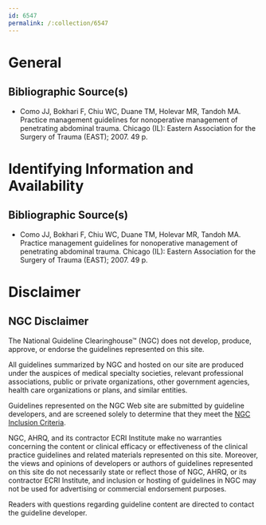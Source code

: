 ```yaml
---
id: 6547
permalink: /:collection/6547
---
```


# General

## Bibliographic Source(s)

- Como JJ, Bokhari F, Chiu WC, Duane TM, Holevar MR, Tandoh MA. Practice management guidelines for nonoperative management of penetrating abdominal trauma. Chicago (IL): Eastern Association for the Surgery of Trauma (EAST); 2007. 49 p.

# Identifying Information and Availability

## Bibliographic Source(s)

- Como JJ, Bokhari F, Chiu WC, Duane TM, Holevar MR, Tandoh MA. Practice management guidelines for nonoperative management of penetrating abdominal trauma. Chicago (IL): Eastern Association for the Surgery of Trauma (EAST); 2007. 49 p.

# Disclaimer

## NGC Disclaimer

The National Guideline Clearinghouse™ (NGC) does not develop, produce, approve, or endorse the guidelines represented on this site.

All guidelines summarized by NGC and hosted on our site are produced under the auspices of medical specialty societies, relevant professional associations, public or private organizations, other government agencies, health care organizations or plans, and similar entities.

Guidelines represented on the NGC Web site are submitted by guideline developers, and are screened solely to determine that they meet the [NGC Inclusion Criteria](/help-and-about/summaries/inclusion-criteria).

NGC, AHRQ, and its contractor ECRI Institute make no warranties concerning the content or clinical efficacy or effectiveness of the clinical practice guidelines and related materials represented on this site. Moreover, the views and opinions of developers or authors of guidelines represented on this site do not necessarily state or reflect those of NGC, AHRQ, or its contractor ECRI Institute, and inclusion or hosting of guidelines in NGC may not be used for advertising or commercial endorsement purposes.

Readers with questions regarding guideline content are directed to contact the guideline developer.

